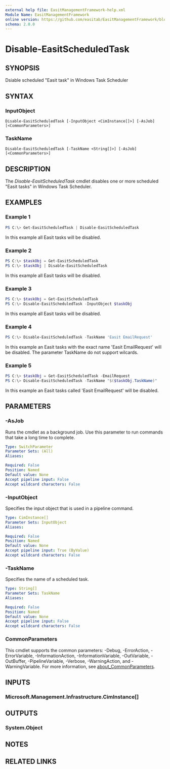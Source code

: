 ```yaml
---
external help file: EasitManagementFramework-help.xml
Module Name: EasitManagementFramework
online version: https://github.com/easitab/EasitManagementFramework/blob/development/docs/v1/Disable-EasitScheduledTask.md
schema: 2.0.0
---
```


# Disable-EasitScheduledTask

## SYNOPSIS

Dsiable scheduled "Easit task" in Windows Task Scheduler

## SYNTAX

### InputObject

```
Disable-EasitScheduledTask [-InputObject <CimInstance[]>] [-AsJob] [<CommonParameters>]
```

### TaskName

```
Disable-EasitScheduledTask [-TaskName <String[]>] [-AsJob] [<CommonParameters>]
```

## DESCRIPTION

The *Disable-EasitScheduledTask* cmdlet disables one or more scheduled "Easit tasks" in Windows Task Scheduler.

## EXAMPLES

### Example 1

```powershell
PS C:\> Get-EasitScheduledTask | Disable-EasitScheduledTask
```

In this example all Easit tasks will be disabled.

### Example 2

```powershell
PS C:\> $taskObj = Get-EasitScheduledTask
PS C:\> $taskObj | Disable-EasitScheduledTask
```

In this example all Easit tasks will be disabled.

### Example 3

```powershell
PS C:\> $taskObj = Get-EasitScheduledTask
PS C:\> Disable-EasitScheduledTask -InputObject $taskObj
```

In this example all Easit tasks will be disabled.

### Example 4

```powershell
PS C:\> Disable-EasitScheduledTask -TaskName 'Easit EmailRequest'
```

In this example an Easit tasks with the exact name 'Easit EmailRequest' will be disabled. The parameter TaskName do not support wilcards.

### Example 5

```powershell
PS C:\> $taskObj = Get-EasitScheduledTask -EmailRequest
PS C:\> Disable-EasitScheduledTask -TaskName "$($taskObj.TaskName)"
```

In this example an Easit tasks called 'Easit EmailRequest' will be disabled.

## PARAMETERS

### -AsJob

Runs the cmdlet as a background job. Use this parameter to run commands that take a long time to complete.

```yaml
Type: SwitchParameter
Parameter Sets: (All)
Aliases:

Required: False
Position: Named
Default value: None
Accept pipeline input: False
Accept wildcard characters: False
```

### -InputObject

Specifies the input object that is used in a pipeline command.

```yaml
Type: CimInstance[]
Parameter Sets: InputObject
Aliases:

Required: False
Position: Named
Default value: None
Accept pipeline input: True (ByValue)
Accept wildcard characters: False
```

### -TaskName

Specifies the name of a scheduled task.

```yaml
Type: String[]
Parameter Sets: TaskName
Aliases:

Required: False
Position: Named
Default value: None
Accept pipeline input: False
Accept wildcard characters: False
```

### CommonParameters

This cmdlet supports the common parameters: -Debug, -ErrorAction, -ErrorVariable, -InformationAction, -InformationVariable, -OutVariable, -OutBuffer, -PipelineVariable, -Verbose, -WarningAction, and -WarningVariable. For more information, see [about_CommonParameters](http://go.microsoft.com/fwlink/?LinkID=113216).

## INPUTS

### Microsoft.Management.Infrastructure.CimInstance[]

## OUTPUTS

### System.Object

## NOTES

## RELATED LINKS
